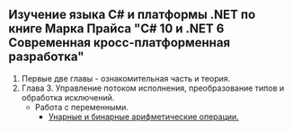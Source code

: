 ## Изучение языка С# и платформы .NET по книге Марка Прайса "C# 10 и .NET 6 Современная кросс-платформенная разработка"

1. Первые две главы - ознакомительная часть и теория.  
2. Глава 3. Управление потоком исполнения, преобразование типов и обработка исключений.
   - Работа с переменными.
      - [Унарные и бинарные арифметические операции.](https://github.com/gotovchik/markjprice_cs10dotnet6/tree/master/Chapter_03/Operators)
